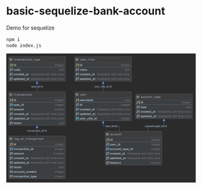 # basic-sequelize-bank-account
Demo for sequelize

```
npm i
node index.js
```

!['DB Diagram'](https://github.com/rgcompany26/basic-sequelize-bank-account/blob/main/images/db.png?v=1)
